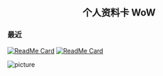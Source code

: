 <p align="center">
 <h2 align="center"> 个人资料卡 WoW </h2>
</p>

### 最近

[![ReadMe Card](https://github-readme-stats.vercel.app/api/pin/?username=catx1726&repo=Bing-Img-Repo&theme=cobalt)](https://github.com/anuraghazra/github-readme-stats)
[![ReadMe Card](https://github-readme-stats.vercel.app/api/pin/?username=catx1726&repo=Hexo-Theme-Minimalism&theme=cobalt)](https://github.com/anuraghazra/github-readme-stats)


![picture](https://raw.githubusercontent.com/saadeghi/saadeghi/master/dino.gif)
